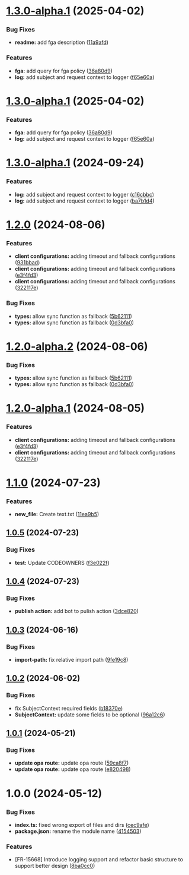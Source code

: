 # [1.3.0-alpha.1](https://github.com/frontegg/entitlements-client/compare/1.2.0...1.3.0-alpha.1) (2025-04-02)


### Bug Fixes

* **readme:** add fga description ([11a9afd](https://github.com/frontegg/entitlements-client/commit/11a9afdd5c02f295bef13530451d30a31a60dd03))


### Features

* **fga:** add query for fga policy ([36a80d9](https://github.com/frontegg/entitlements-client/commit/36a80d981a6decf1335eb2901143af067bb4cc8d))
* **log:** add subject and request context to logger ([f65e60a](https://github.com/frontegg/entitlements-client/commit/f65e60ad76b90580654e806326ba28fb4b67bf16))

# [1.3.0-alpha.1](https://github.com/frontegg/entitlements-client/compare/1.2.0...1.3.0-alpha.1) (2025-04-02)


### Features

* **fga:** add query for fga policy ([36a80d9](https://github.com/frontegg/entitlements-client/commit/36a80d981a6decf1335eb2901143af067bb4cc8d))
* **log:** add subject and request context to logger ([f65e60a](https://github.com/frontegg/entitlements-client/commit/f65e60ad76b90580654e806326ba28fb4b67bf16))

# [1.3.0-alpha.1](https://github.com/frontegg/entitlements-client/compare/1.2.0...1.3.0-alpha.1) (2024-09-24)


### Features

* **log:** add subject and request context to logger ([c16cbbc](https://github.com/frontegg/entitlements-client/commit/c16cbbcb870c49a7db89348897c506b0d5f10274))
* **log:** add subject and request context to logger ([ba7b1d4](https://github.com/frontegg/entitlements-client/commit/ba7b1d42fe23d18b495afc7ccc2d8eca92aa4993))

# [1.2.0](https://github.com/frontegg/entitlements-client/compare/1.1.0...1.2.0) (2024-08-06)


### Features

* **client configurations:** adding timeout and fallback configurations ([931bbad](https://github.com/frontegg/entitlements-client/commit/931bbadf2766fd869945b599668823ec682d6a6f))
* **client configurations:** adding timeout and fallback configurations ([e3f4fd3](https://github.com/frontegg/entitlements-client/commit/e3f4fd35e16a3e72481abf0190243de75ceb176c))
* **client configurations:** adding timeout and fallback configurations ([322117e](https://github.com/frontegg/entitlements-client/commit/322117e03df02180d3889cb705737df5c0090442))


### Bug Fixes

* **types:** allow sync function as fallback ([5b62111](https://github.com/frontegg/entitlements-client/commit/5b62111686bd9badab9be193e90557eaae70043e))
* **types:** allow sync function as fallback ([0d3bfa0](https://github.com/frontegg/entitlements-client/commit/0d3bfa0c817d9ddbc96f8a2a358047d0a0eaf206))

# [1.2.0-alpha.2](https://github.com/frontegg/entitlements-client/compare/1.2.0-alpha.1...1.2.0-alpha.2) (2024-08-06)


### Bug Fixes

* **types:** allow sync function as fallback ([5b62111](https://github.com/frontegg/entitlements-client/commit/5b62111686bd9badab9be193e90557eaae70043e))
* **types:** allow sync function as fallback ([0d3bfa0](https://github.com/frontegg/entitlements-client/commit/0d3bfa0c817d9ddbc96f8a2a358047d0a0eaf206))

# [1.2.0-alpha.1](https://github.com/frontegg/entitlements-client/compare/1.1.0...1.2.0-alpha.1) (2024-08-05)


### Features

* **client configurations:** adding timeout and fallback configurations ([e3f4fd3](https://github.com/frontegg/entitlements-client/commit/e3f4fd35e16a3e72481abf0190243de75ceb176c))
* **client configurations:** adding timeout and fallback configurations ([322117e](https://github.com/frontegg/entitlements-client/commit/322117e03df02180d3889cb705737df5c0090442))

# [1.1.0](https://github.com/frontegg/entitlements-client/compare/1.0.5...1.1.0) (2024-07-23)


### Features

* **new_file:** Create text.txt ([11ea9b5](https://github.com/frontegg/entitlements-client/commit/11ea9b5c4f06e1cda33ba527083c9933f599f70c))

## [1.0.5](https://github.com/frontegg/entitlements-client/compare/1.0.4...1.0.5) (2024-07-23)


### Bug Fixes

* **test:** Update CODEOWNERS ([f3e022f](https://github.com/frontegg/entitlements-client/commit/f3e022f02ff1974800db25e911713d2aa8a6f723))

## [1.0.4](https://github.com/frontegg/entitlements-client/compare/1.0.3...1.0.4) (2024-07-23)


### Bug Fixes

* **publish action:** add bot to pulish action ([3dce820](https://github.com/frontegg/entitlements-client/commit/3dce82092cdce520b5972f4e0057d5c40814c446))

## [1.0.3](https://github.com/frontegg/entitlements-client/compare/1.0.2...1.0.3) (2024-06-16)


### Bug Fixes

* **import-path:** fix relative import path ([9fe19c8](https://github.com/frontegg/entitlements-client/commit/9fe19c8c0b1011093dc9bbf3ea7538b79816e94b))

## [1.0.2](https://github.com/frontegg/entitlements-client/compare/1.0.1...1.0.2) (2024-06-02)


### Bug Fixes

* fix SubjectContext required fields ([b18370e](https://github.com/frontegg/entitlements-client/commit/b18370e9fcaa2edf5d68dcaad8c9902c1ecd025c))
* **SubjectContext:** update some fields to be optional ([96a12c6](https://github.com/frontegg/entitlements-client/commit/96a12c6aafd1c701ac2aec98cdf615c87766fc2e))

## [1.0.1](https://github.com/frontegg/entitlements-client/compare/1.0.0...1.0.1) (2024-05-21)


### Bug Fixes

* **update opa route:** update opa route ([59ca8f7](https://github.com/frontegg/entitlements-client/commit/59ca8f79e73de64d1749444f67775fc9edc7efd1))
* **update opa route:** update opa route ([e820498](https://github.com/frontegg/entitlements-client/commit/e8204982312575610d97e763cb1cf8b9309edf91))

# 1.0.0 (2024-05-12)


### Bug Fixes

* **index.ts:** fixed wrong export of files and dirs ([cec9afe](https://github.com/frontegg/entitlements-client/commit/cec9afefc40c66d18d7b282bbd9331411f41a20b))
* **package.json:** rename the module name ([4154503](https://github.com/frontegg/entitlements-client/commit/41545030de9eb716fd343f24e78bf23b1884a92b))


### Features

* [FR-15668] Introduce logging support and refactor basic structure to support better design ([8ba0cc0](https://github.com/frontegg/entitlements-client/commit/8ba0cc09e2cef112ab9360ce8678d0372d56b239))
